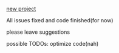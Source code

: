 [new project](https://github.com/BennettGarfinkel/LengthWiseCipher/tree/main)

All issues fixed and code finished(for now)

please leave suggestions

possible TODOs: optimize code(nah)
